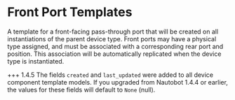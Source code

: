 # Front Port Templates

A template for a front-facing pass-through port that will be created on all instantiations of the parent device type. Front ports may have a physical type assigned, and must be associated with a corresponding rear port and position. This association will be automatically replicated when the device type is instantiated.

+++ 1.4.5
    The fields `created` and `last_updated` were added to all device component template models. If you upgraded from Nautobot 1.4.4 or earlier, the values for these fields will default to `None` (null).
